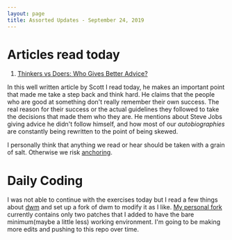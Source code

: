 ```yaml
---
layout: page
title: Assorted Updates - September 24, 2019
---
```


# Articles read today

1. [Thinkers vs Doers: Who Gives Better Advice?](https://www.scotthyoung.com/blog/2019/09/23/thinkers-vs-doers/)


In this well written article by Scott I read today, he makes an important point
that made me take a step back and think hard. He claims that the people who are
good at something don't really remember their own success. The real reason for
their success or the actual guidelines they followed to take the decisions
that made them who they are. He mentions about Steve Jobs giving advice he
didn't follow himself, and how most of our _autobiographies_ are constantly
being rewritten to the point of being skewed. 

I personally think that anything we read or hear should be taken with a grain
of salt. Otherwise we risk
[anchoring](https://en.wikipedia.org/wiki/Anchoring).

# Daily Coding

I was not able to continue with the exercises today but I read a few things about
[dwm](https://dwm.suckless.org/) and set up a fork of dwm to modify it as
I like. [My personal fork](https://github.com/mbtamuli/dwm) currently contains
only two patches that I added to have the bare minimum(maybe a little less)
working environment. I'm going to be making more edits and pushing to this repo
over time.
